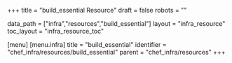 +++
title = "build_essential Resource"
draft = false
robots = ""

data_path = ["infra","resources","build_essential"]
layout = "infra_resource"
toc_layout = "infra_resource_toc"

[menu]
  [menu.infra]
    title = "build_essential"
    identifier = "chef_infra/resources/build_essential"
    parent = "chef_infra/resources"
+++

<!-- The contents of this page are automatically generated from the build_essential.yaml file in the data/infra/resources directory. -->
<!-- To suggest a change, edit the https://github.com/chef/chef/blob/main/lib/chef/resource/build_essential.rb file and submit a pull request to the https://github.com/chef/chef repository. -->
<!-- markdownlint-disable-file -->
